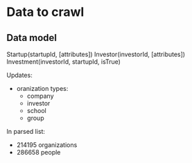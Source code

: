 Data to crawl
====

## Data model

Startup(startupId, [attributes])
Investor(investorId, [attributes])
Investment(investorId, startupId, isTrue)

Updates:

- oranization types:
  - company
  - investor
  - school
  - group

In parsed list:
- 214195 organizations
- 286658 people

